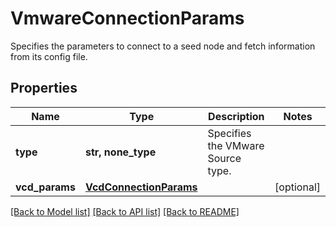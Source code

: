 # VmwareConnectionParams

Specifies the parameters to connect to a seed node and fetch information from its config file.

## Properties
Name | Type | Description | Notes
------------ | ------------- | ------------- | -------------
**type** | **str, none_type** | Specifies the VMware Source type. | 
**vcd_params** | [**VcdConnectionParams**](VcdConnectionParams.md) |  | [optional] 

[[Back to Model list]](../README.md#documentation-for-models) [[Back to API list]](../README.md#documentation-for-api-endpoints) [[Back to README]](../README.md)


